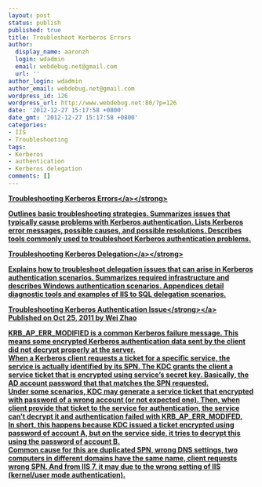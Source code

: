 ```yaml
---
layout: post
status: publish
published: true
title: Troubleshoot Kerberos Errors
author:
  display_name: aaronzh
  login: wdadmin
  email: webdebug.net@gmail.com
  url: ''
author_login: wdadmin
author_email: webdebug.net@gmail.com
wordpress_id: 126
wordpress_url: http://www.webdebug.net:80/?p=126
date: '2012-12-27 15:17:58 +0800'
date_gmt: '2012-12-27 15:17:58 +0800'
categories:
- IIS
- Troubleshooting
tags:
- Kerberos
- authentication
- Kerberos delegation
comments: []
---
```

<p><strong><a href="http:&#47;&#47;www.microsoft.com&#47;en-us&#47;download&#47;details.aspx?id=21820" target="_blank">Troubleshooting Kerberos Errors<&#47;a><&#47;strong></p>
<p>Outlines basic troubleshooting strategies. Summarizes issues that typically cause problems with Kerberos authentication. Lists Kerberos error messages, possible causes, and possible resolutions. Describes tools commonly used to troubleshoot Kerberos authentication problems.</p>
<p><strong><a href="http:&#47;&#47;www.microsoft.com&#47;en-us&#47;download&#47;details.aspx?id=4754" target="_blank">Troubleshooting Kerberos Delegation<&#47;a><&#47;strong></p>
<p>Explains how to troubleshoot delegation issues that can arise in Kerberos authentication scenarios. Summarizes required infrastructure and describes Windows authentication scenarios. Appendices detail diagnostic tools and examples of IIS to SQL delegation scenarios.</p>
<p><a href="http:&#47;&#47;blogs.msdn.com&#47;b&#47;asiatech&#47;archive&#47;2011&#47;10&#47;26&#47;iis-7-kerberos-authentication-failure-krb-ap-err-modified.aspx"><strong>Troubleshooting Kerberos Authentication Issue<&#47;strong><&#47;a><br />
Published on Oct 25, 2011 by Wei Zhao</p>
<p>KRB_AP_ERR_MODIFIED is a common Kerberos failure message. This means some encrypted Kerberos authentication data sent by the client did not decrypt properly at the server.<br />
When a Kerberos client requests a ticket for a specific service, the service is actually identified by its SPN. The KDC grants the client a service ticket that is encrypted using service&rsquo;s secret key. Basically, the AD account password that that matches the SPN requested.<br />
Under some scenarios, KDC may generate a service ticket that encrypted with password of a wrong account (or not expected one). Then, when client provide that ticket to the service for authentication, the service can&rsquo;t decrypt it and authentication failed with KRB_AP_ERR_MODIFED.<br />
In short, this happens because KDC issued a ticket encrypted using password of account A, but on the service side, it tries to decrypt this using the password of account B.<br />
Common cause for this are duplicated SPN, wrong DNS settings, two computers in different domains have the same name, client requests wrong SPN. And from IIS 7, it may due to the wrong setting of IIS (kernel&#47;user mode authentication).</p>
